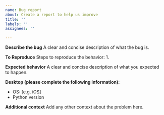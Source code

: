 ```yaml
---
name: Bug report
about: Create a report to help us improve
title: ''
labels: ''
assignees: ''

---
```


**Describe the bug**
A clear and concise description of what the bug is.

**To Reproduce**
Steps to reproduce the behavior:
1. 

**Expected behavior**
A clear and concise description of what you expected to happen.


**Desktop (please complete the following information):**
 - OS: [e.g. iOS]
 - Python version

**Additional context**
Add any other context about the problem here.
